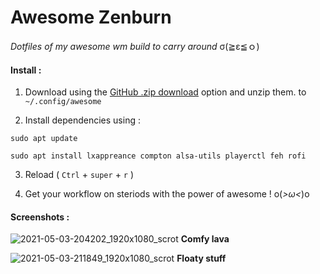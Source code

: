 # Awesome Zenburn
_Dotfiles of my awesome wm build to carry around_ σ(≧ε≦ｏ)
#### Install :

1. Download using the [GitHub .zip download](https://github.com/Abhimanyu8/My-Awesome-Config/archive/refs/heads/main.zip) option and unzip them.
to `~/.config/awesome`

2. Install dependencies using :

`sudo apt update`

`sudo apt install lxappreance compton alsa-utils playerctl feh rofi`

3. Reload ( `Ctrl` + `super` + `r` )

4. Get your workflow on steriods with the power of awesome ! o(*>ω<*)o

#### Screenshots :

![2021-05-03-204202_1920x1080_scrot](https://user-images.githubusercontent.com/54982599/116894999-55191380-ac50-11eb-8b0b-e575af6a9430.png)
__Comfy lava__


![2021-05-03-211849_1920x1080_scrot](https://user-images.githubusercontent.com/54982599/116899581-5ac52800-ac55-11eb-86d1-3e45083e78ae.png)
__Floaty stuff__



